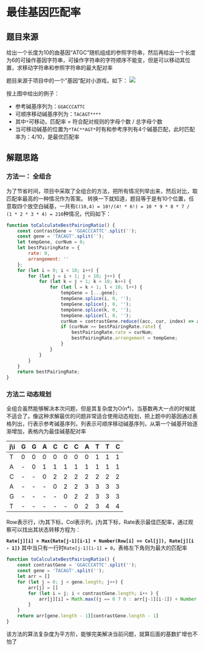 # 最佳基因匹配率

## 题目来源
给出一个长度为10的由基因“ATGC”随机组成的参照字符串，然后再给出一个长度为6的可操作基因字符串，可操作字符串的字符顺序不能变，但是可以移动其位置，求移动字符串和参照字符串的最大配对率

题目来源于项目中的一个”基因“配对小游戏，如下：
![](http://cdn.blog.ifengzp.com/genematchingrate/gene_move.gif)

按上图中给出的例子：
- 参考碱基序列为：`GGACCCATTC`
- 可顺序移动碱基序列为：`TACAGT****`
- 其中`*`可移动，匹配率 = 符合配对规则的字母个数 / 总字母个数
- 当可移动碱基的位置为`*TAC**AGT*`时有和参考序列有4个碱基匹配，此时匹配率为：4/10，是最优匹配率

## 解题思路
### 方法一： 全组合
为了节省时间，项目中采取了全组合的方法，把所有情况列举出来，然后对比，取匹配率最高的一种情况作为答案。 转换一下就知道，题目等于是有10个位置，任意取四个放空白碱基，一共有`C(10,4) = 10!/(4! * 6!) = 10 * 9 * 8 * 7 / (1 * 2 * 3 * 4) = 210`种情况，代码如下：

```js
function toCalculateBestPairingRatio() {
    const contrastGene = 'GGACCCATTC'.split('');
    const gene = 'TACAGT'.split('');
    let tempGene, curNum = 0;
    let bestPairingRate = {
        rate: 0,
        arrangement: ''
    };
    for (let i = 0; i < 10; i++) {
        for (let j = i + 1; j < 10; j++) {
            for (let k = j + 1; k < 10; k++) {
                for (let l = k + 1; l < 10; l++) {
                    tempGene = [...gene];
                    tempGene.splice(i, 0, '');
                    tempGene.splice(j, 0, '');
                    tempGene.splice(k, 0, '');
                    tempGene.splice(l, 0, '');
                    curNum = contrastGene.reduce((acc, cur, index) => acc + (cur === tempGene[index]), 0);
                    if (curNum >= bestPairingRate.rate) {
                        bestPairingRate.rate = curNum;
                        bestPairingRate.arrangement = tempGene;
                    }
                }
            }
        }
    }
    return bestPairingRate;
}
```
### 方法二 动态规划
全组合虽然能够解决本次问题，但是其复杂度为Ο(n⁴)，当基数再大一点的时候就不适合了。像这种求解最优的问题非常适合使用动态规划，把上题中的基因通过表格列出，行表示参考碱基序列，列表示可顺序移动碱基序列，从第一个碱基开始逐渐增加，表格内为最佳碱基配对率

|j\i| G | G | A | C | C | C | A | T | T | C |
| - | - | - | - | - | - | - | - | - | - | - |
| T | 0 | 0 | 0 | 0 | 0 | 0 | 0 | 1 | 1 | 1 |
| A | - | 0 | 1 | 1 | 1 | 1 | 1 | 1 | 1 | 1 |
| C | - | - | 0 | 2 | 2 | 2 | 2 | 2 | 2 | 2 |
| A | - | - | - | 0 | 2 | 2 | 3 | 3 | 3 | 3 |
| G | - | - | - | - | 0 | 2 | 2 | 3 | 3 | 3 |
| T | - | - | - | - | - | 0 | 2 | 3 | 4 | 4 |

Row表示行，i为其下标，Col表示列，j为其下标，Rate表示最佳匹配率，通过观察可以找出其状态转移方程为：

**`Rate[j][i] = Max{Rate[j-1][i-1] + Number(Row[i] == Col[j]), Rate[j][i - 1]}`**
其中当只有一行时`Rate[j-1][i-1] = 0`，表格左下角则为最大的匹配率

```js
function toCalculateBestPairingRatio() {
    const contrastGene = 'GGACCCATTC'.split('');
    const gene = 'TACAGT'.split('');
    let arr = []
    for (let j = 0; j < gene.length; j++) {
        arr[j] = []
        for (let i = j; i < contrastGene.length; i++ ) {
            arr[j][i] = Math.max((j == 0 ? 0 : arr[j-1][i-1]) + Number(contrastGene[i] == gene[j]), arr[j][i - 1] || 0)
        }
    }
    return arr[gene.length - 1][contrastGene.length - 1]
}
```
该方法的算法复杂度为平方阶，能够完美解决当前问题，就算后面的基数扩增也不怕了
